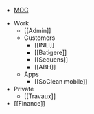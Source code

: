 <nav aria-label="Breadcrumb" class="custom-breadcrumb">
    <ul>
        <li><a href="obsidian://advanced-uri?vault=Donaldo&filepath=MOC"> MOC</a></li>
    </ul>
</nav>

- Work
	- [[Admin]]
	- Customers
		- [[INLI]]
		- [[Batigere]]
		- [[Sequens]]
		- [[ABH]]
	- Apps
		- [[SoClean mobile]]
- Private
	- [[Travaux]]
- [[Finance]]

